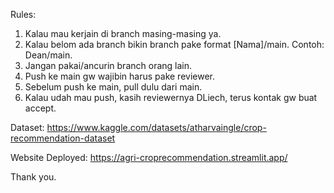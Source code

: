 Rules:
1. Kalau mau kerjain di branch masing-masing ya.
2. Kalau belom ada branch bikin branch pake format [Nama]/main. Contoh: Dean/main.
3. Jangan pakai/ancurin branch orang lain.
4. Push ke main gw wajibin harus pake reviewer.
6. Sebelum push ke main, pull dulu dari main.
7. Kalau udah mau push, kasih reviewernya DLiech, terus kontak gw buat accept.

Dataset:
https://www.kaggle.com/datasets/atharvaingle/crop-recommendation-dataset

Website Deployed:
https://agri-croprecommendation.streamlit.app/

Thank you.
